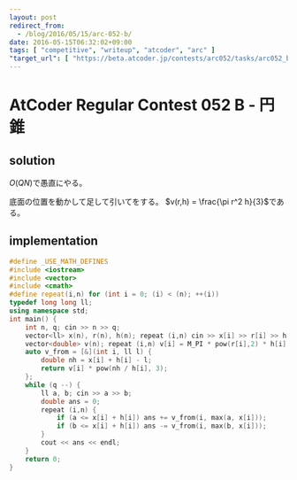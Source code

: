 ```yaml
---
layout: post
redirect_from:
  - /blog/2016/05/15/arc-052-b/
date: 2016-05-15T06:32:02+09:00
tags: [ "competitive", "writeup", "atcoder", "arc" ]
"target_url": [ "https://beta.atcoder.jp/contests/arc052/tasks/arc052_b" ]
---
```


# AtCoder Regular Contest 052 B - 円錐

## solution

$O(QN)$で愚直にやる。

底面の位置を動かして足して引いてをする。
$v(r,h) = \frac{\pi r^2 h}{3}$である。

## implementation

``` c++
#define _USE_MATH_DEFINES
#include <iostream>
#include <vector>
#include <cmath>
#define repeat(i,n) for (int i = 0; (i) < (n); ++(i))
typedef long long ll;
using namespace std;
int main() {
    int n, q; cin >> n >> q;
    vector<ll> x(n), r(n), h(n); repeat (i,n) cin >> x[i] >> r[i] >> h[i];
    vector<double> v(n); repeat (i,n) v[i] = M_PI * pow(r[i],2) * h[i] / 3;
    auto v_from = [&](int i, ll l) {
        double nh = x[i] + h[i] - l;
        return v[i] * pow(nh / h[i], 3);
    };
    while (q --) {
        ll a, b; cin >> a >> b;
        double ans = 0;
        repeat (i,n) {
            if (a <= x[i] + h[i]) ans += v_from(i, max(a, x[i]));
            if (b <= x[i] + h[i]) ans -= v_from(i, max(b, x[i]));
        }
        cout << ans << endl;
    }
    return 0;
}
```
